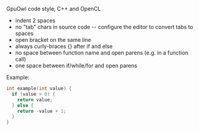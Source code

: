 GpuOwl code style, C++ and OpenCL

- indent 2 spaces
- no "tab" chars in source code -- configure the editor to convert tabs to spaces
- open bracket on the same line
- always curly-braces {} after if and else
- no space between function name and open parens (e.g. in a function call)
- one space between if/while/for and open parens

Example:
```C++
int example(int value) {
  if (value > 0) {
    return value;
  } else {
    return -value + 1;
  }
}

```

